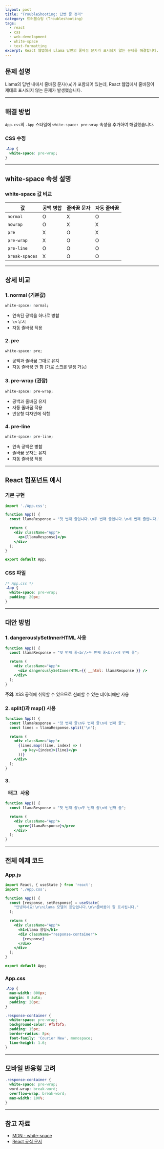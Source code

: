 ```yaml
---
layout: post
title: "TroubleShooting: 답변 줄 정리"
category: 트러블슈팅 (Troubleshooting)
tags:
  - react
  - css
  - web-development
  - white-space
  - text-formatting
excerpt: React 웹앱에서 Llama 답변의 줄바꿈 문자가 표시되지 않는 문제를 해결합니다.
---
```


## 문제 설명

Llama의 답변 내에서 줄바꿈 문자(`\n`)가 포함되어 있는데, React 웹앱에서 줄바꿈이 제대로 표시되지 않는 문제가 발생했습니다.

---

## 해결 방법

`App.css`의 `.App` 스타일에 `white-space: pre-wrap` 속성을 추가하여 해결했습니다.

### CSS 수정

```css
.App {
  white-space: pre-wrap;
}
```

---

## white-space 속성 설명

### white-space 값 비교

| 값 | 공백 병합 | 줄바꿈 문자 | 자동 줄바꿈 |
|----|-----------|-------------|-------------|
| `normal` | O | X | O |
| `nowrap` | O | X | X |
| `pre` | X | O | X |
| `pre-wrap` | X | O | O |
| `pre-line` | O | O | O |
| `break-spaces` | X | O | O |

---

## 상세 비교

### 1. normal (기본값)

```css
white-space: normal;
```

- 연속된 공백을 하나로 병합
- `\n` 무시
- 자동 줄바꿈 적용

### 2. pre

```css
white-space: pre;
```

- 공백과 줄바꿈 그대로 유지
- 자동 줄바꿈 안 함 (가로 스크롤 발생 가능)

### 3. pre-wrap (권장)

```css
white-space: pre-wrap;
```

- 공백과 줄바꿈 유지
- 자동 줄바꿈 적용
- 반응형 디자인에 적합

### 4. pre-line

```css
white-space: pre-line;
```

- 연속 공백은 병합
- 줄바꿈 문자는 유지
- 자동 줄바꿈 적용

---

## React 컴포넌트 예시

### 기본 구현

```jsx
import './App.css';

function App() {
  const llamaResponse = "첫 번째 줄입니다.\n두 번째 줄입니다.\n세 번째 줄입니다.";

  return (
    <div className="App">
      <p>{llamaResponse}</p>
    </div>
  );
}

export default App;
```

### CSS 파일

```css
/* App.css */
.App {
  white-space: pre-wrap;
  padding: 20px;
}
```

---

## 대안 방법

### 1. dangerouslySetInnerHTML 사용

```jsx
function App() {
  const llamaResponse = "첫 번째 줄<br/>두 번째 줄<br/>세 번째 줄";

  return (
    <div className="App">
      <div dangerouslySetInnerHTML={{ __html: llamaResponse }} />
    </div>
  );
}
```

**주의**: XSS 공격에 취약할 수 있으므로 신뢰할 수 있는 데이터에만 사용

### 2. split()과 map() 사용

```jsx
function App() {
  const llamaResponse = "첫 번째 줄\n두 번째 줄\n세 번째 줄";
  const lines = llamaResponse.split('\n');

  return (
    <div className="App">
      {lines.map((line, index) => (
        <p key={index}>{line}</p>
      ))}
    </div>
  );
}
```

### 3. <pre> 태그 사용

```jsx
function App() {
  const llamaResponse = "첫 번째 줄\n두 번째 줄\n세 번째 줄";

  return (
    <div className="App">
      <pre>{llamaResponse}</pre>
    </div>
  );
}
```

---

## 전체 예제 코드

### App.js

```jsx
import React, { useState } from 'react';
import './App.css';

function App() {
  const [response, setResponse] = useState(
    "안녕하세요!\n\nLlama 모델의 응답입니다.\n\n줄바꿈이 잘 표시됩니다."
  );

  return (
    <div className="App">
      <h1>Llama 응답</h1>
      <div className="response-container">
        {response}
      </div>
    </div>
  );
}

export default App;
```

### App.css

```css
.App {
  max-width: 800px;
  margin: 0 auto;
  padding: 20px;
}

.response-container {
  white-space: pre-wrap;
  background-color: #f5f5f5;
  padding: 15px;
  border-radius: 8px;
  font-family: 'Courier New', monospace;
  line-height: 1.6;
}
```

---

## 모바일 반응형 고려

```css
.response-container {
  white-space: pre-wrap;
  word-wrap: break-word;
  overflow-wrap: break-word;
  max-width: 100%;
}
```

---

## 참고 자료

- [MDN - white-space](https://developer.mozilla.org/en-US/docs/Web/CSS/white-space)
- [React 공식 문서](https://react.dev/)
